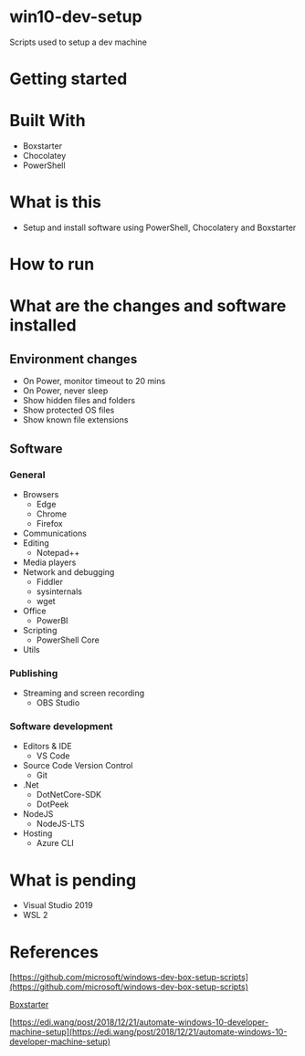 # win10-dev-setup

Scripts used to setup a dev machine

# Getting started

# Built With

- Boxstarter
- Chocolatey
- PowerShell

# What is this
- Setup and install software using PowerShell, Chocolatery and Boxstarter

# How to run

# What are the changes and software installed

## Environment changes

- On Power, monitor timeout to 20 mins
- On Power, never sleep 
- Show hidden files and folders
- Show protected OS files
- Show known file extensions

## Software

### General
- Browsers
  - Edge
  - Chrome
  - Firefox
- Communications
- Editing
  - Notepad++
- Media players 
- Network and debugging
  - Fiddler
  - sysinternals
  - wget
- Office
  - PowerBI
- Scripting
  - PowerShell Core
- Utils

### Publishing

- Streaming and screen recording
  - OBS Studio

### Software development

- Editors & IDE
  - VS Code
- Source Code Version Control
  - Git
- .Net
  - DotNetCore-SDK
  - DotPeek
- NodeJS
  - NodeJS-LTS
- Hosting
  - Azure CLI

# What is pending

- Visual Studio 2019
- WSL 2

# References

[https://github.com/microsoft/windows-dev-box-setup-scripts](https://github.com/microsoft/windows-dev-box-setup-scripts)

[Boxstarter](https://boxstarter.org/Learn/WebLauncher)

[https://edi.wang/post/2018/12/21/automate-windows-10-developer-machine-setup](https://edi.wang/post/2018/12/21/automate-windows-10-developer-machine-setup)
